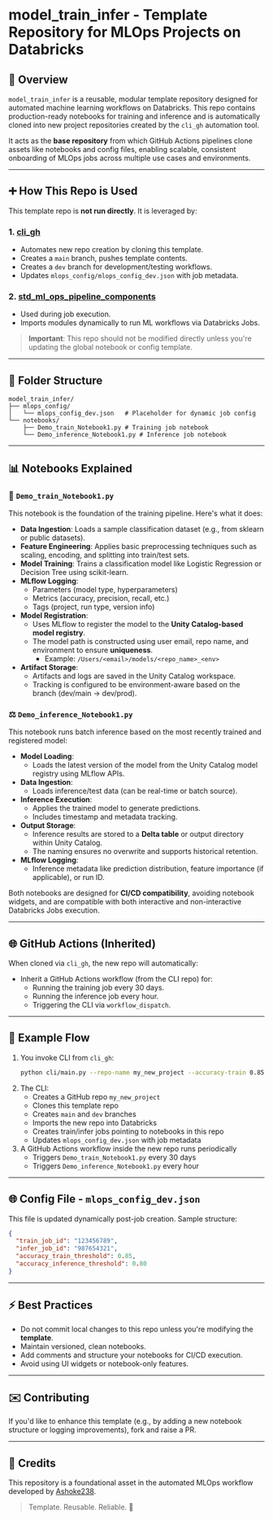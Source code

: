# model_train_infer - Template Repository for MLOps Projects on Databricks

## 🔎 Overview
`model_train_infer` is a reusable, modular template repository designed for automated machine learning workflows on Databricks. This repo contains production-ready notebooks for training and inference and is automatically cloned into new project repositories created by the `cli_gh` automation tool.

It acts as the **base repository** from which GitHub Actions pipelines clone assets like notebooks and config files, enabling scalable, consistent onboarding of MLOps jobs across multiple use cases and environments.

---

## ➕ How This Repo is Used
This template repo is **not run directly**. It is leveraged by:

### 1. [cli_gh](https://github.com/Ashoke238/cli_gh)
- Automates new repo creation by cloning this template.
- Creates a `main` branch, pushes template contents.
- Creates a `dev` branch for development/testing workflows.
- Updates `mlops_config/mlops_config_dev.json` with job metadata.

### 2. [std_ml_ops_pipeline_components](https://github.com/Ashoke238/std_ml_ops_pipeline_components)
- Used during job execution.
- Imports modules dynamically to run ML workflows via Databricks Jobs.

> **Important**: This repo should not be modified directly unless you're updating the global notebook or config template.

---

## 🔹 Folder Structure
```
model_train_infer/
├── mlops_config/
│   └── mlops_config_dev.json   # Placeholder for dynamic job config
└── notebooks/
    ├── Demo_train_Notebook1.py # Training job notebook
    └── Demo_inference_Notebook1.py # Inference job notebook
```

---

## 📊 Notebooks Explained

### 🌟 `Demo_train_Notebook1.py`
This notebook is the foundation of the training pipeline. Here's what it does:
- **Data Ingestion**: Loads a sample classification dataset (e.g., from sklearn or public datasets).
- **Feature Engineering**: Applies basic preprocessing techniques such as scaling, encoding, and splitting into train/test sets.
- **Model Training**: Trains a classification model like Logistic Regression or Decision Tree using scikit-learn.
- **MLflow Logging**:
  - Parameters (model type, hyperparameters)
  - Metrics (accuracy, precision, recall, etc.)
  - Tags (project, run type, version info)
- **Model Registration**:
  - Uses MLflow to register the model to the **Unity Catalog-based model registry**.
  - The model path is constructed using user email, repo name, and environment to ensure **uniqueness**.
    - Example: `/Users/<email>/models/<repo_name>_<env>`
- **Artifact Storage**:
  - Artifacts and logs are saved in the Unity Catalog workspace.
  - Tracking is configured to be environment-aware based on the branch (dev/main → dev/prod).

### ⚖️ `Demo_inference_Notebook1.py`
This notebook runs batch inference based on the most recently trained and registered model:
- **Model Loading**:
  - Loads the latest version of the model from the Unity Catalog model registry using MLflow APIs.
- **Data Ingestion**:
  - Loads inference/test data (can be real-time or batch source).
- **Inference Execution**:
  - Applies the trained model to generate predictions.
  - Includes timestamp and metadata tracking.
- **Output Storage**:
  - Inference results are stored to a **Delta table** or output directory within Unity Catalog.
  - The naming ensures no overwrite and supports historical retention.
- **MLflow Logging**:
  - Inference metadata like prediction distribution, feature importance (if applicable), or run ID.

Both notebooks are designed for **CI/CD compatibility**, avoiding notebook widgets, and are compatible with both interactive and non-interactive Databricks Jobs execution.

---

## 🌐 GitHub Actions (Inherited)
When cloned via `cli_gh`, the new repo will automatically:
- Inherit a GitHub Actions workflow (from the CLI repo) for:
  - Running the training job every 30 days.
  - Running the inference job every hour.
  - Triggering the CLI via `workflow_dispatch`.

---

## 🚀 Example Flow
1. You invoke CLI from `cli_gh`:
   ```bash
   python cli/main.py --repo-name my_new_project --accuracy-train 0.85 --accuracy-inference 0.80
   ```
2. The CLI:
   - Creates a GitHub repo `my_new_project`
   - Clones this template repo
   - Creates `main` and `dev` branches
   - Imports the new repo into Databricks
   - Creates train/infer jobs pointing to notebooks in this repo
   - Updates `mlops_config_dev.json` with job metadata
3. A GitHub Actions workflow inside the new repo runs periodically
   - Triggers `Demo_train_Notebook1.py` every 30 days
   - Triggers `Demo_inference_Notebook1.py` every hour

---

## 🌐 Config File - `mlops_config_dev.json`
This file is updated dynamically post-job creation. Sample structure:
```json
{
  "train_job_id": "123456789",
  "infer_job_id": "987654321",
  "accuracy_train_threshold": 0.85,
  "accuracy_inference_threshold": 0.80
}
```

---

## ⚡ Best Practices
- Do not commit local changes to this repo unless you're modifying the **template**.
- Maintain versioned, clean notebooks.
- Add comments and structure your notebooks for CI/CD execution.
- Avoid using UI widgets or notebook-only features.

---

## ✉️ Contributing
If you'd like to enhance this template (e.g., by adding a new notebook structure or logging improvements), fork and raise a PR.

---

## 🌟 Credits
This repository is a foundational asset in the automated MLOps workflow developed by [Ashoke238](https://github.com/Ashoke238).

> Template. Reusable. Reliable. 🚀

